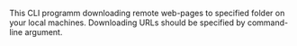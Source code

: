 This CLI programm downloading remote web-pages to specified folder on your local machines.
Downloading URLs should be specified by command-line argument.